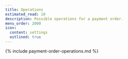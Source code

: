```yaml
---
title: Operations
estimated_read: 10
description: Possible operations for a payment order.
menu_order: 2000
icon:
  content: settings
  outlined: true
---
```


{% include payment-order-operations.md %}
